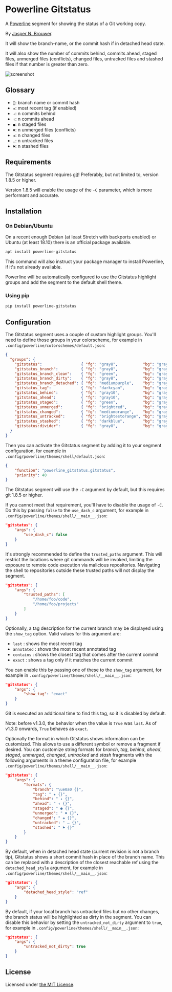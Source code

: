 Powerline Gitstatus
===================

A [Powerline][1] segment for showing the status of a Git working copy.

By [Jasper N. Brouwer][2].

It will show the branch-name, or the commit hash if in detached head state.

It will also show the number of commits behind, commits ahead, staged files,
unmerged files (conflicts), changed files, untracked files and stashed files
if that number is greater than zero.

![screenshot][4]

Glossary
--------
- ``: branch name or commit hash
- `★`: most recent tag (if enabled)
- `↓`: n commits behind
- `↑`: n commits ahead
- `●`: n staged files
- `✖`: n unmerged files (conflicts)
- `✚`: n changed files
- `…`: n untracked files
- `⚑`: n stashed files

Requirements
------------

The Gitstatus segment requires [git][5]! Preferably, but not limited to, version 1.8.5 or higher.

Version 1.8.5 will enable the usage of the `-C` parameter, which is more performant and accurate.

Installation
------------

### On Debian/Ubuntu

On a recent enough Debian (at least Stretch with backports enabled) or Ubuntu (at least 18.10) there is an official package available. 

```txt
apt install powerline-gitstatus
```

This command will also instruct your package manager to install Powerline, if it's not already available.

Powerline will be automatically configured to use the Gitstatus highlight groups and add the segment to the default
shell theme.

### Using pip

```txt
pip install powerline-gitstatus
```

Configuration
-------------

The Gitstatus segment uses a couple of custom highlight groups. You'll need to define those groups in your colorscheme,
for example in `.config/powerline/colorschemes/default.json`:

```json
{
  "groups": {
    "gitstatus":                 { "fg": "gray8",           "bg": "gray2", "attrs": [] },
    "gitstatus_branch":          { "fg": "gray8",           "bg": "gray2", "attrs": [] },
    "gitstatus_branch_clean":    { "fg": "green",           "bg": "gray2", "attrs": [] },
    "gitstatus_branch_dirty":    { "fg": "gray8",           "bg": "gray2", "attrs": [] },
    "gitstatus_branch_detached": { "fg": "mediumpurple",    "bg": "gray2", "attrs": [] },
    "gitstatus_tag":             { "fg": "darkcyan",        "bg": "gray2", "attrs": [] },
    "gitstatus_behind":          { "fg": "gray10",          "bg": "gray2", "attrs": [] },
    "gitstatus_ahead":           { "fg": "gray10",          "bg": "gray2", "attrs": [] },
    "gitstatus_staged":          { "fg": "green",           "bg": "gray2", "attrs": [] },
    "gitstatus_unmerged":        { "fg": "brightred",       "bg": "gray2", "attrs": [] },
    "gitstatus_changed":         { "fg": "mediumorange",    "bg": "gray2", "attrs": [] },
    "gitstatus_untracked":       { "fg": "brightestorange", "bg": "gray2", "attrs": [] },
    "gitstatus_stashed":         { "fg": "darkblue",        "bg": "gray2", "attrs": [] },
    "gitstatus:divider":         { "fg": "gray8",           "bg": "gray2", "attrs": [] }
  }
}
```

Then you can activate the Gitstatus segment by adding it to your segment configuration,
for example in `.config/powerline/themes/shell/default.json`:

```json
{
    "function": "powerline_gitstatus.gitstatus",
    "priority": 40
}
```

The Gitstatus segment will use the `-C` argument by default, but this requires git 1.8.5 or higher.

If you cannot meet that requirement, you'll have to disable the usage of `-C`.
Do this by passing `false` to the `use_dash_c` argument, for example in `.config/powerline/themes/shell/__main__.json`:

```json
"gitstatus": {
    "args": {
        "use_dash_c": false
    }
}
```

It's strongly recommended to define the `trusted_paths` argument. This will
restrict the locations where git commands will be invoked, limiting the
exposure to remote code execution via malicious repositories. Navigating the
shell to repositories outside these trusted paths will not display the segment.

```json
"gitstatus": {
    "args": {
        "trusted_paths": [
            "/home/foo/code",
            "/home/foo/projects"
        ]
    }
}
```

Optionally, a tag description for the current branch may be displayed using the `show_tag` option. Valid values for this
argument are:

 * `last` : shows the most recent tag
 * `annotated` : shows the most recent annotated tag
 * `contains` : shows the closest tag that comes after the current commit
 * `exact` : shows a tag only if it matches the current commit

You can enable this by passing one of these to the `show_tag` argument, for example in `.config/powerline/themes/shell/__main__.json`:

```json
"gitstatus": {
    "args": {
        "show_tag": "exact"
    }
}
```
Git is executed an additional time to find this tag, so it is disabled by default.

Note: before v1.3.0, the behavior when the value is `True` was `last`. As of v1.3.0 onwards, `True` behaves as `exact`.

Optionally the format in which Gitstatus shows information can be customized.
This allows to use a different symbol or remove a fragment if desired. You can
customize string formats for _branch_, _tag_, _behind_, _ahead_, _staged_, _unmerged_,
_changed_, _untracked_ and _stash_ fragments with the following arguments in a
theme configuration file, for example `.config/powerline/themes/shell/__main__.json`:

```json
"gitstatus": {
    "args": { 
        "formats": {
            "branch": "\ue0a0 {}",
            "tag": " ★ {}",
            "behind": " ↓ {}",
            "ahead": " ↑ {}",
            "staged": " ● {}",
            "unmerged": " ✖ {}",
            "changed": " ✚ {}",
            "untracked": " … {}",
            "stashed": " ⚑ {}"
        }
    }
}
```

By default, when in detached head state (current revision is not a branch tip), Gitstatus shows a short commit hash in
place of the branch name. This can be replaced with a description of the closest reachable ref using the
`detached_head_style` argument, for example in `.config/powerline/themes/shell/__main__.json`:

```json
"gitstatus": {
    "args": { 
        "detached_head_style": "ref"
    }
}
```

By default, if your local branch has untracked files but no other changes, the branch status will be highlighted as dirty in the segment. You can disable this behavior by setting the `untracked_not_dirty` argument to `true`, for example in `.config/powerline/themes/shell/__main__.json`:

```json
"gitstatus": {
    "args": {
        "untracked_not_dirty": true
    }
}
```
 
License
-------

Licensed under [the MIT License][3].

[1]: https://powerline.readthedocs.org/en/master/
[2]: https://github.com/jaspernbrouwer
[3]: https://github.com/jaspernbrouwer/powerline-gitstatus/blob/master/LICENSE
[4]: https://github.com/jaspernbrouwer/powerline-gitstatus/blob/master/screenshot.png
[5]: https://git-scm.com/
